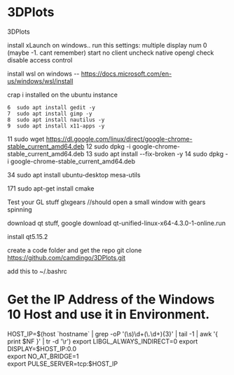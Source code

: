 # 3DPlots
3DPlots

install xLaunch on windows.. 
run this
settings:
multiple
display num 0 (maybe -1. cant remember)
start no client
uncheck native opengl
check disable access control

install wsl on windows -- https://docs.microsoft.com/en-us/windows/wsl/install

crap i installed on the ubuntu instance

    6  sudo apt install gedit -y
    7  sudo apt install gimp -y
    8  sudo apt install nautilus -y
    9  sudo apt install x11-apps -y
    
    
   11  sudo wget https://dl.google.com/linux/direct/google-chrome-stable_current_amd64.deb
   12  sudo dpkg -i google-chrome-stable_current_amd64.deb
   13  sudo apt install --fix-broken -y
   14  sudo dpkg -i google-chrome-stable_current_amd64.deb
   
  34  sudo apt install ubuntu-desktop mesa-utils
      
      
   171  sudo apt-get install cmake
      
Test your GL stuff
glxgears
//should open a small window with gears spinning


download qt stuff, google download qt-unified-linux-x64-4.3.0-1-online.run

install qt5.15.2

create a code folder and get the repo
git clone https://github.com/camdingo/3DPlots.git


add this to ~/.bashrc

# Get the IP Address of the Windows 10 Host and use it in Environment.                                                  
HOST_IP=$(host `hostname` | grep -oP '(\s)\d+(\.\d+){3}' | tail -1 | awk '{ print $NF }' | tr -d '\r')                  
export LIBGL_ALWAYS_INDIRECT=0                                                                                          
export DISPLAY=$HOST_IP:0.0                                                                                             
export NO_AT_BRIDGE=1                                                                                                   
export PULSE_SERVER=tcp:$HOST_IP
